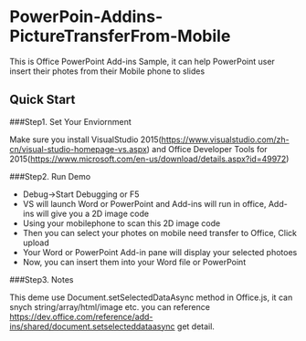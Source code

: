 # PowerPoin-Addins-PictureTransferFrom-Mobile
This is Office PowerPoint Add-ins Sample, it can help PowerPoint user insert their photes from their Mobile phone to slides

## Quick Start

###Step1. Set Your Enviornment 


Make sure you install VisualStudio 2015(https://www.visualstudio.com/zh-cn/visual-studio-homepage-vs.aspx) and Office Developer Tools for 2015(https://www.microsoft.com/en-us/download/details.aspx?id=49972) 

###Step2. Run Demo

* Debug->Start Debugging or F5
* VS will launch Word or PowerPoint and Add-ins will run in office, Add-ins will give you a 2D image code
* Using your mobilephone to scan this 2D image code
* Then you can select your photes on mobile need transfer to Office, Click upload
* Your Word or PowerPoint Add-in pane will display your selected photoes
* Now, you can insert them into your Word file or PowerPoint


###Step3. Notes

This deme use Document.setSelectedDataAsync method in Office.js, it can snych string/array/html/image etc. you can reference https://dev.office.com/reference/add-ins/shared/document.setselecteddataasync get detail.

